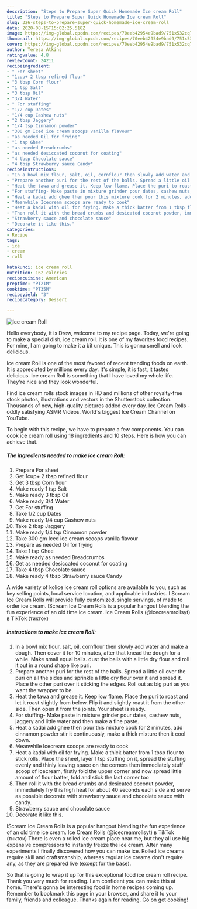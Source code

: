 ```yaml
---
description: "Steps to Prepare Super Quick Homemade Ice cream Roll"
title: "Steps to Prepare Super Quick Homemade Ice cream Roll"
slug: 326-steps-to-prepare-super-quick-homemade-ice-cream-roll
date: 2020-08-15T15:02:25.518Z
image: https://img-global.cpcdn.com/recipes/70eeb42954e9bad9/751x532cq70/ice-cream-roll-recipe-main-photo.jpg
thumbnail: https://img-global.cpcdn.com/recipes/70eeb42954e9bad9/751x532cq70/ice-cream-roll-recipe-main-photo.jpg
cover: https://img-global.cpcdn.com/recipes/70eeb42954e9bad9/751x532cq70/ice-cream-roll-recipe-main-photo.jpg
author: Teresa Atkins
ratingvalue: 4.8
reviewcount: 24211
recipeingredient:
- " For sheet"
- "1cup+ 2 tbsp refined flour"
- "3 tbsp Corn flour"
- "1 tsp Salt"
- "3 tbsp Oil"
- "3/4 Water"
- " For stuffing"
- "1/2 cup Dates"
- "1/4 cup Cashew nuts"
- "2 tbsp Jaggery"
- "1/4 tsp Cinnamon powder"
- "300 gm Iced ice cream scoops vanilla flavour"
- "as needed Oil for frying"
- "1 tsp Ghee"
- "as needed Breadcrumbs"
- "as needed desiccated coconut for coating"
- "4 tbsp Chocolate sauce"
- "4 tbsp Strawberry sauce Candy"
recipeinstructions:
- "In a bowl mix flour, salt, oil, cornflour then slowly add water and make a dough. Then cover it for 10 minutes, after that knead the dough for a while. Make small equal balls. dust the balls with a little dry flour and roll it out in a round shape like puri."
- "Prepare another puri for the rest of the balls. Spread a little oil over the puri on all the sides and sprinkle a little dry flour over it and spread it. Place the other puri over it sticking the edges. Roll out as big puri as you want the wrapper to be."
- "Heat the tawa and grease it. Keep low flame. Place the puri to roast and let it roast slightly from below. Flip it and slightly roast it from the other side. Then open it from the joints. Your sheet is ready."
- "For stuffing- Make paste in mixture grinder pour dates, cashew nuts, jaggery and little water and then make a fine paste."
- "Heat a kadai add ghee then pour this mixture cook for 2 minutes, add cinnamon powder stir it continuously, make a thick mixture then it cool down."
- "Meanwhile Icecream scoops are ready to cook"
- "Heat a kadai with oil for frying. Make a thick batter from 1 tbsp flour to stick rolls. Place the sheet, layer 1 tsp stuffing on it, spread the stuffing evenly and thinly leaving space on the corners then immediately stuff scoop of Icecream, firstly fold the upper corner and now spread little amount of flour batter, fold and stick the last corner too"
- "Then roll it with the bread crumbs and desicated coconut powder, immediately fry this high heat for about 40 seconds each side and serve as possible decorate with strawberry sauce and chocolate sauce with candy."
- "Strawberry sauce and chocolate sauce"
- "Decorate it like this."
categories:
- Recipe
tags:
- ice
- cream
- roll

katakunci: ice cream roll 
nutrition: 162 calories
recipecuisine: American
preptime: "PT21M"
cooktime: "PT35M"
recipeyield: "3"
recipecategory: Dessert

---
```



![Ice cream Roll](https://img-global.cpcdn.com/recipes/70eeb42954e9bad9/751x532cq70/ice-cream-roll-recipe-main-photo.jpg)

Hello everybody, it is Drew, welcome to my recipe page. Today, we're going to make a special dish, ice cream roll. It is one of my favorites food recipes. For mine, I am going to make it a bit unique. This is gonna smell and look delicious.

Ice cream Roll is one of the most favored of recent trending foods on earth. It is appreciated by millions every day. It's simple, it is fast, it tastes delicious. Ice cream Roll is something that I have loved my whole life. They're nice and they look wonderful.

Find ice cream rolls stock images in HD and millions of other royalty-free stock photos, illustrations and vectors in the Shutterstock collection. Thousands of new, high-quality pictures added every day. Ice Cream Rolls - oddly satisfying ASMR Videos. World´s biggest Ice Cream Channel on YouTube.


To begin with this recipe, we have to prepare a few components. You can cook ice cream roll using 18 ingredients and 10 steps. Here is how you can achieve that.

<!--inarticleads1-->

##### The ingredients needed to make Ice cream Roll:

1. Prepare  For sheet
1. Get 1cup+ 2 tbsp refined flour
1. Get 3 tbsp Corn flour
1. Make ready 1 tsp Salt
1. Make ready 3 tbsp Oil
1. Make ready 3/4 Water
1. Get  For stuffing
1. Take 1/2 cup Dates
1. Make ready 1/4 cup Cashew nuts
1. Take 2 tbsp Jaggery
1. Make ready 1/4 tsp Cinnamon powder
1. Take 300 gm Iced ice cream scoops vanilla flavour
1. Prepare as needed Oil for frying
1. Take 1 tsp Ghee
1. Make ready as needed Breadcrumbs
1. Get as needed desiccated coconut for coating
1. Take 4 tbsp Chocolate sauce
1. Make ready 4 tbsp Strawberry sauce Candy


A wide variety of kolice ice cream roll options are available to you, such as key selling points, local service location, and applicable industries. I Scream Ice Cream Rolls will provide fully customized, single servings, of made to order ice cream. IScream Ice Cream Rolls is a popular hangout blending the fun experience of an old time ice cream. Ice Cream Rolls (@icecreamrollsyt) в TikTok (тикток) 

<!--inarticleads2-->

##### Instructions to make Ice cream Roll:

1. In a bowl mix flour, salt, oil, cornflour then slowly add water and make a dough. Then cover it for 10 minutes, after that knead the dough for a while. Make small equal balls. dust the balls with a little dry flour and roll it out in a round shape like puri.
1. Prepare another puri for the rest of the balls. Spread a little oil over the puri on all the sides and sprinkle a little dry flour over it and spread it. Place the other puri over it sticking the edges. Roll out as big puri as you want the wrapper to be.
1. Heat the tawa and grease it. Keep low flame. Place the puri to roast and let it roast slightly from below. Flip it and slightly roast it from the other side. Then open it from the joints. Your sheet is ready.
1. For stuffing- Make paste in mixture grinder pour dates, cashew nuts, jaggery and little water and then make a fine paste.
1. Heat a kadai add ghee then pour this mixture cook for 2 minutes, add cinnamon powder stir it continuously, make a thick mixture then it cool down.
1. Meanwhile Icecream scoops are ready to cook
1. Heat a kadai with oil for frying. Make a thick batter from 1 tbsp flour to stick rolls. Place the sheet, layer 1 tsp stuffing on it, spread the stuffing evenly and thinly leaving space on the corners then immediately stuff scoop of Icecream, firstly fold the upper corner and now spread little amount of flour batter, fold and stick the last corner too
1. Then roll it with the bread crumbs and desicated coconut powder, immediately fry this high heat for about 40 seconds each side and serve as possible decorate with strawberry sauce and chocolate sauce with candy.
1. Strawberry sauce and chocolate sauce
1. Decorate it like this.


IScream Ice Cream Rolls is a popular hangout blending the fun experience of an old time ice cream. Ice Cream Rolls (@icecreamrollsyt) в TikTok (тикток) There is even a rolled ice cream place near me, but they all use big expensive compressors to instantly freeze the ice cream. After many experiments I finally discovered how you can make ice. Rolled ice creams require skill and craftsmanship, whereas regular ice creams don&#39;t require any, as they are prepared live (except for the base). 

So that is going to wrap it up for this exceptional food ice cream roll recipe. Thank you very much for reading. I am confident you can make this at home. There's gonna be interesting food in home recipes coming up. Remember to bookmark this page in your browser, and share it to your family, friends and colleague. Thanks again for reading. Go on get cooking!
